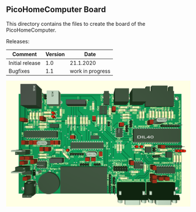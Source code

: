 ## PicoHomeComputer Board

This directory contains the files to create the board of the PicoHomeComputer.

Releases:

Comment           | Version | Date
------------------|---------|----------
Initial release   | 1.0     | 21.1.2020
Bugfixes          | 1.1     | work in progress

<img src="RetroHomeComputer_V1.0_board.png" alt="Board V 1.0" >

